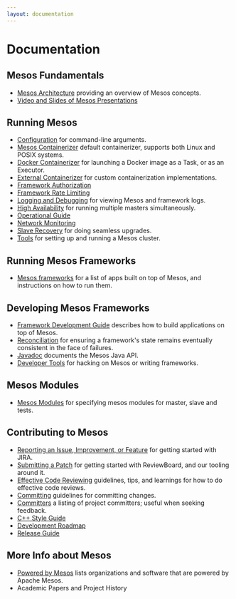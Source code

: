 ```yaml
---
layout: documentation
---
```


# Documentation

## Mesos Fundamentals

* [Mesos Architecture](/documentation/latest/mesos-architecture/) providing an overview of Mesos concepts.
* [Video and Slides of Mesos Presentations](/documentation/latest/mesos-presentations/)

## Running Mesos

* [Configuration](/documentation/latest/configuration/) for command-line arguments.
* [Mesos Containerizer](/documentation/latest/mesos-containerizer/) default containerizer, supports both Linux and POSIX systems.
* [Docker Containerizer](/documentation/latest/docker-containerizer/) for launching a Docker image as a Task, or as an Executor.
* [External Containerizer](/documentation/latest/external-containerizer/) for custom containerization implementations.
* [Framework Authorization](/documentation/latest/authorization/)
* [Framework Rate Limiting](/documentation/latest/framework-rate-limiting/)
* [Logging and Debugging](/documentation/latest/logging-and-debugging/) for viewing Mesos and framework logs.
* [High Availability](/documentation/latest/high-availability/) for running multiple masters simultaneously.
* [Operational Guide](/documentation/latest/operational-guide/)
* [Network Monitoring](/documentation/latest/network-monitoring/)
* [Slave Recovery](/documentation/latest/slave-recovery/) for doing seamless upgrades.
* [Tools](/documentation/latest/tools/) for setting up and running a Mesos cluster.

## Running Mesos Frameworks

 * [Mesos frameworks](/documentation/latest/mesos-frameworks/) for a list of apps built on top of Mesos, and instructions on how to run them.

## Developing Mesos Frameworks

* [Framework Development Guide](/documentation/latest/app-framework-development-guide/) describes how to build applications on top of Mesos.
* [Reconciliation](/documentation/latest/reconciliation/) for ensuring a framework's state remains eventually consistent in the face of failures.
* [Javadoc](/api/latest/java/) documents the Mesos Java API.
* [Developer Tools](/documentation/latest/tools/) for hacking on Mesos or writing frameworks.

## Mesos Modules

* [Mesos Modules](/documentation/latest/modules/) for specifying mesos modules for master, slave and tests.

## Contributing to Mesos

* [Reporting an Issue, Improvement, or Feature](/documentation/latest/reporting-a-bug/) for getting started with JIRA.
* [Submitting a Patch](/documentation/latest/submitting-a-patch/) for getting started with ReviewBoard, and our tooling around it.
* [Effective Code Reviewing](/documentation/latest/effective-code-reviewing/) guidelines, tips, and learnings for how to do effective code reviews.
* [Committing](/documentation/latest/committing/) guidelines for committing changes.
* [Committers](/documentation/latest/committers/) a listing of project committers; useful when seeking feedback.
* [C++ Style Guide](/documentation/latest/mesos-c++-style-guide/)
* [Development Roadmap](/documentation/latest/mesos-roadmap/)
* [Release Guide](/documentation/latest/release-guide/)

## More Info about Mesos

* [Powered by Mesos](/documentation/latest/powered-by-mesos/) lists organizations and software that are powered by Apache Mesos.
* Academic Papers and Project History
